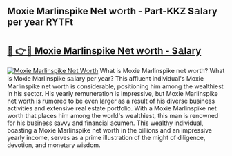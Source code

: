 ## Moxie Marlinspike N𝚎t w𝚘rth - Part-KKZ S𝚊lary per year RYTFt

# <h2><a href="http://gc0old.nevu.top/?p=Moxie+Marlinspike">🔗 👉🔴 Moxie Marlinspike N𝚎t w𝚘rth - S𝚊lary</a></h2>

[![Moxie Marlinspike N𝚎t W𝚘rth](https://i.imgur.com/Oavwk0R.jpeg)](http://gc0old.nevu.top/?p=Moxie+Marlinspike)
What is Moxie Marlinspike n𝚎t w𝚘rth? What is Moxie Marlinspike s𝚊lary per year?
This affluent individual's Moxie Marlinspike net worth is considerable, positioning him among the wealthiest in his sector. His yearly remuneration is impressive, but Moxie Marlinspike net worth is rumored to be even larger as a result of his diverse business activities and extensive real estate portfolio. With a Moxie Marlinspike net worth that places him among the world's wealthiest, this man is renowned for his business savvy and financial acumen. This wealthy individual, boasting a Moxie Marlinspike net worth in the billions and an impressive yearly income, serves as a prime illustration of the might of diligence, devotion, and monetary wisdom.
